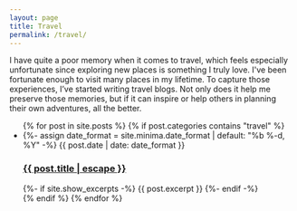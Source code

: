```yaml
---
layout: page
title: Travel
permalink: /travel/
---
```


I have quite a poor memory when it comes to travel, which feels especially unfortunate since exploring new places is something I truly love. I've been fortunate enough to visit many places in my lifetime. To capture those experiences, I’ve started writing travel blogs. Not only does it help me preserve those memories, but if it can inspire or help others in planning their own adventures, all the better.

<ul class="post-list">
  {% for post in site.posts %}
    {% if post.categories contains "travel" %}
      <li>
        {%- assign date_format = site.minima.date_format | default: "%b %-d, %Y" -%}
        <span class="post-meta">{{ post.date | date: date_format }}</span>
        <h3>
          <a class="post-link" href="{{ post.url | relative_url }}">
            {{ post.title | escape }}
          </a>
        </h3>
        {%- if site.show_excerpts -%}
          {{ post.excerpt }}
        {%- endif -%}
      </li>
    {% endif %}
  {% endfor %}
</ul>